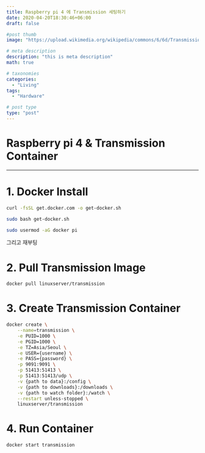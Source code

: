 ```yaml
---
title: Raspberry pi 4 에 Transmission 세팅하기
date: 2020-04-20T18:30:46+06:00
draft: false

#post thumb
image: "https://upload.wikimedia.org/wikipedia/commons/6/6d/Transmission_icon.png"

# meta description
description: "this is meta description"
math: true

# taxonomies
categories:
  - "Living"
tags:
  - "Hardware"

# post type
type: "post"
---
```


# Raspberry pi 4 & Transmission Container

---

# 1. Docker Install

``` bash
curl -fsSL get.docker.com -o get-docker.sh

sudo bash get-docker.sh

sudo usermod -aG docker pi
```
그리고 재부팅

# 2. Pull Transmission Image

``` bash
docker pull linuxserver/transmission
```

# 3. Create Transmission Container

``` bash
docker create \
    --name=transmission \
    -e PUID=1000 \
    -e PGID=1000 \
    -e TZ=Asia/Seoul \
    -e USER={username} \
    -e PASS={password} \
    -p 9091:9091 \
    -p 51413:51413 \
    -p 51413:51413/udp \
    -v {path to data}:/config \
    -v {path to downloads}:/downloads \
    -v {path to watch folder}:/watch \
    --restart unless-stopped \
    linuxserver/transmission
```

# 4. Run Container

``` bash
docker start transmission
```